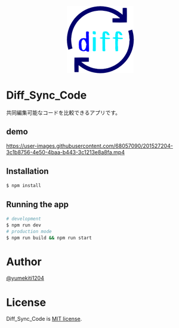 <p align="center">
  <a href="http://nestjs.com/"><img src="./public/icon.png" width="180" alt="Logo" /></a>
</p>

# Diff_Sync_Code

共同編集可能なコードを比較できるアプリです。

## demo

https://user-images.githubusercontent.com/68057090/201527204-3c1b8756-4e50-4baa-b443-3c1213e8a8fa.mp4

## Installation

```bash
$ npm install
```

## Running the app

```bash
# development
$ npm run dev
# production mode
$ npm run build && npm run start
```

# Author

[@yumekiti1204](https://twitter.com/yumekiti1204)

# License

Diff_Sync_Code is [MIT license](https://en.wikipedia.org/wiki/MIT_License).